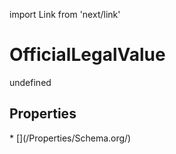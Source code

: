 import Link from 'next/link'
# OfficialLegalValue

undefined

## Properties

<Grid>
* [](/Properties/Schema.org/)

</Grid>

